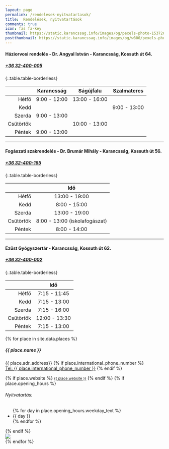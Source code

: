 ```yaml
---
layout: page
permalink: /rendelesek-nyitvatartasok/
title:  Rendelések, nyitvatartások
comments: true
icon: fas fa-key
thumbnail: https://static.karancssag.info/images/og/pexels-photo-1537268.jpg
postthumbnail: https://static.karancssag.info/images/og/w800/pexels-photo-1537268.jpg
---
```

#### **Háziorvosi rendelés - Dr. Angyal István** - Karancsság, Kossuth út 64.
##### [+36 32-400-005](tel:+3632400005) 

{:.table.table-borderless}

| |Karancsság|Ságújfalu|Szalmatercs|
|---:|:---:|:---:|:---:|
| Hétfő | 9:00 - 12:00 | 13:00 - 16:00 ||
| Kedd | | | 9:00 - 13:00 ||
| Szerda | 9:00 - 13:00 |||
| Csütörtök | | 10:00 - 13:00 ||
| Péntek | 9:00 - 13:00 |

---
#### **Fogászati szakrendelés - Dr. Brumár Mihály** - Karancsság, Kossuth út 56.
##### [+36 32-400-165](tel:+3632400165) 

{:.table.table-borderless}

| |Idő|
|---:|:---:|
| Hétfő | 13:00 - 19:00 |
| Kedd | 8:00 - 15:00 |
| Szerda | 13:00 - 19:00 |
| Csütörtök | 8:00 - 13:00 (iskolafogászat) |
| Péntek | 8:00 - 14:00 |

---
#### **Ezüst Gyógyszertár** - Karancsság, Kossuth út 62.
##### [+36 32-400-002](tel:+3632400002) 

{:.table.table-borderless}

| |Idő|
|---:|:---:|
| Hétfő | 7:15 - 11:45 |
| Kedd | 7:15 - 13:00 |
| Szerda | 7:15 - 16:00 |
| Csütörtök | 12:00 - 13:30 |
| Péntek | 7:15 - 13:00 |


<div class="container">
{% for place in site.data.places %}
    <div class="border-top">
        <div class="row">
            <div class="col-md-12 mb-2 mt-2">
                <h5 class="mb-1" id="{{ place.place_id }}">{{ place.name }}</h5>
                <p class="mb-1">            {{ place.adr_address}}
                    {% if place.international_phone_number %}
                    <br/><a href="tel:{{ place.international_phone_number }}">Tel: {{ place.international_phone_number }}</a>
                    {% endif %}
                </p>
            </div>
        </div>
        <div class="row mb-2">
            <div class="col-md-6">
            {% if place.website %}
                <small class="text-muted"><a href="{{ place.website }}" target="_blank">{{ place.website }}</a></small>
            {% endif %}
            {% if place.opening_hours %}
                <h6 class="mb-1">Nyitvatartás:</h6>
                <ul class="list-unstyled">
                    {% for day in place.opening_hours.weekday_text %}
                        <li>{{ day }}</li>
                    {% endfor %}
                </ul>
            {% endif %}
            </div>
            <div class="col-md-6">
                <a href="{{ place.url }}" target="_blank">
                    <img class="mx-auto d-block" src="https://api.mapbox.com/styles/v1/mapbox/streets-v11/static/pin-s+DD1111({{ place.geometry.location.lng }},{{ place.geometry.location.lat }})/{{ place.geometry.location.lng }},{{ place.geometry.location.lat }},16/300x180?access_token=pk.eyJ1IjoidGhnYWIiLCJhIjoiY2wwOWxnbmhxMGJ3ZjNqcnFtbWo3eDY1ZyJ9.e_mWDhGwNgvwDjw4XDf_nQ" />
                </a>
            </div>
        </div>
    </div>
{% endfor %}
</div>